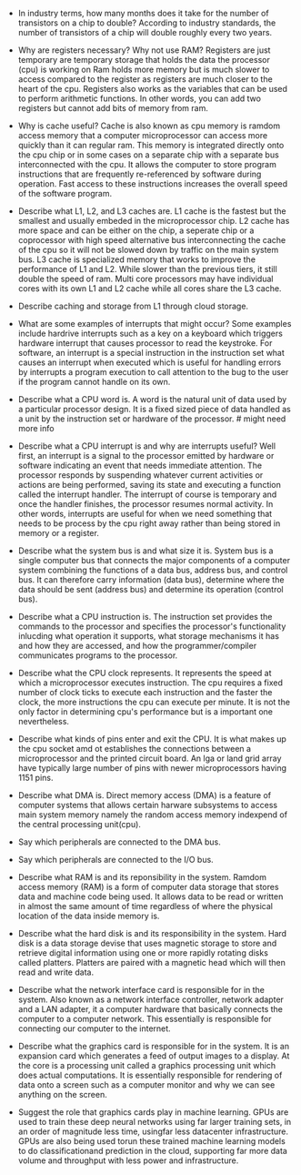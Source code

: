 * In industry terms, how many months does it take for the number of transistors on a chip to double? 
  According to industry standards, the number of transistors of a chip will double roughly every two years.

* Why are registers necessary? Why not use RAM?
  Registers are just temporary are temporary storage that holds the data the processor (cpu) is working on
  Ram holds more memory but is much slower to access compared to the register as registers are much closer
  to the heart of the cpu. Registers also works as the variables that can be used to perform arithmetic functions. 
  In other words, you can add two registers but cannot add bits of memory from ram.

* Why is cache useful?
  Cache is also known as cpu memory is ramdom access memory that a computer microprocessor can access more
  quickly than it can regular ram. This memory is integrated directly onto the cpu chip or in some cases on a 
  separate chip with a separate bus interconnected with the cpu. It allows the computer to store program 
  instructions that are frequently re-referenced by software during operation. Fast access to these instructions 
  increases the overall speed of the software program. 

* Describe what L1, L2, and L3 caches are.
  L1 cache is the fastest but the smallest and usually embeded in the microprocessor chip. L2 cache has more space and can be either on the chip, a seperate chip or a coprocessor with high speed alternative bus interconnecting the cache of the cpu so it will not be slowed down by traffic on the main system bus. L3 cache is specialized memory that works to improve the performance of L1 and L2. While slower than the previous tiers, it still double the speed of ram. Multi core processors may have individual cores with its own L1 and L2 cache while all cores share the L3 cache. 

* Describe caching and storage from L1 through cloud storage.


* What are some examples of interrupts that might occur? 
  Some examples include hardrive interrupts such as a key on a keyboard which triggers hardware interrupt that causes processor to read the keystroke. For software, an interrupt is a special instruction in the instruction set what causes an interrupt when executed which is useful for handling errors by interrupts a program execution to call attention to the bug to the user if the program cannot handle on its own.  

* Describe what a CPU word is.
  A word is the natural unit of data used by a particular processor design. It is a fixed sized piece of data handled as a unit by the instruction set or hardware of the processor. # might need more info

* Describe what a CPU interrupt is and why are interrupts useful?
  Well first, an interrupt is a signal to the processor emitted by hardware or software indicating an event that needs immediate attention. The processor responds by suspending whatever current activities or actions are being performed, saving its state and executing a function called the interrupt handler. The interrupt of course is temporary and once the handler finishes, the processor resumes normal activity. In other words, interrupts are useful for when we need something that needs to be process by the cpu right away rather than being stored in memory or a register. 

* Describe what the system bus is and what size it is. 
  System bus is a single computer bus that connects the major components of a computer system combining the functions of a data bus, address bus, and control bus. It can therefore carry information (data bus), determine where the data should be sent (address bus) and determine its operation (control bus). 

* Describe what a CPU instruction is.
  The instruction set provides the commands to the processor and specifies the processor's functionality inlucding what operation it supports, what storage mechanisms it has and how they are accessed, and how the programmer/compiler communicates programs to the processor. 

* Describe what the CPU clock represents. 
  It represents the speed at which a microprocessor executes instruction. The cpu requires a fixed number of clock ticks to execute each instruction and the faster the clock, the more instructions the cpu can execute per minute. It is not the only factor in determining cpu's performance but is a important one nevertheless. 

* Describe what kinds of pins enter and exit the CPU.
  It is what makes up the cpu socket amd ot establishes the connections between a microprocessor and the printed circuit board. An lga or land grid array have typically large number of pins with newer microprocessors having 1151 pins. 

* Describe what DMA is. 
  Direct memory access (DMA) is a feature of computer systems that allows certain harware subsystems to access main system memory namely the random access memory indexpend of the central processing unit(cpu). 

* Say which peripherals are connected to the DMA bus.

* Say which peripherals are connected to the I/O bus.

* Describe what RAM is and its reponsibility in the system.
  Ramdom access memory (RAM) is a form of computer data storage that stores data and machine code being used. It allows data to be read or written in almost the same amount of time regardless of where the physical location of the data inside memory is. 

* Describe what the hard disk is and its responsibility in the system.
  Hard disk is a data storage devise that uses magnetic storage to store and retrieve digital information using one or more rapidly rotating disks called platters. Platters are paired with a magnetic head which will then read and write data. 

* Describe what the network interface card is responsible for in the system.
  Also known as a network interface controller, network adapter and a LAN adapter, it a computer hardware that basically connects the computer to a computer network. This essentially is responsible for connecting our computer to the internet. 

* Describe what the graphics card is responsible for in the system.
  It is an expansion card which generates a feed of output images to a display. At the core is a processing unit called a graphics processing unit which does actual computations. It is essentially responsible for rendering of data onto a screen such as a computer monitor and why we can see anything on the screen. 

* Suggest the role that graphics cards play in machine learning.
  GPUs are used to train these deep neural networks using far larger training sets, in an order of magnitude less time, usingfar less datacenter infrastructure.  GPUs are also being used torun these trained machine learning models to do classificationand prediction in the cloud, supporting far more data volume and throughput with less power and infrastructure.
